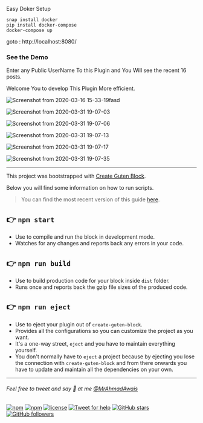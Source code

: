 Easy Doker Setup
```
snap install docker
pip install docker-compose
docker-compose up
```
goto : http://localhost:8080/

### See the Demo

Enter any Public UserName To this Plugin and You Will see the recent 16 posts.

Welcome You to develop This Plugin More efficient.

![Screenshot from 2020-03-16 15-33-19fasd](https://user-images.githubusercontent.com/26689210/76748799-66c7ff00-67a1-11ea-83a3-d24205d2fa56.png)

![Screenshot from 2020-03-31 19-07-03](https://user-images.githubusercontent.com/26689210/78034043-d4b91c80-7384-11ea-9889-a1639ec29de2.png)


![Screenshot from 2020-03-31 19-07-06](https://user-images.githubusercontent.com/26689210/78034061-d7b40d00-7384-11ea-89ff-d1fa97c4db5b.png)


![Screenshot from 2020-03-31 19-07-13](https://user-images.githubusercontent.com/26689210/78034067-da166700-7384-11ea-9f9a-e36c271fd321.png)


![Screenshot from 2020-03-31 19-07-17](https://user-images.githubusercontent.com/26689210/78034079-dbe02a80-7384-11ea-82d9-b10c416aef52.png)


![Screenshot from 2020-03-31 19-07-35](https://user-images.githubusercontent.com/26689210/78034091-dda9ee00-7384-11ea-85b9-f68dfddf3aac.png)


------------------------------------------------------------------------------------------------------
This project was bootstrapped with [Create Guten Block](https://github.com/ahmadawais/create-guten-block).

Below you will find some information on how to run scripts.

>You can find the most recent version of this guide [here](https://github.com/ahmadawais/create-guten-block).

## 👉  `npm start`
- Use to compile and run the block in development mode.
- Watches for any changes and reports back any errors in your code.

## 👉  `npm run build`
- Use to build production code for your block inside `dist` folder.
- Runs once and reports back the gzip file sizes of the produced code.

## 👉  `npm run eject`
- Use to eject your plugin out of `create-guten-block`.
- Provides all the configurations so you can customize the project as you want.
- It's a one-way street, `eject` and you have to maintain everything yourself.
- You don't normally have to `eject` a project because by ejecting you lose the connection with `create-guten-block` and from there onwards you have to update and maintain all the dependencies on your own.

---

###### Feel free to tweet and say 👋 at me [@MrAhmadAwais](https://twitter.com/mrahmadawais/)

[![npm](https://img.shields.io/npm/v/create-guten-block.svg?style=flat-square)](https://www.npmjs.com/package/create-guten-block) [![npm](https://img.shields.io/npm/dt/create-guten-block.svg?style=flat-square&label=downloads)](https://www.npmjs.com/package/create-guten-block)  [![license](https://img.shields.io/github/license/mashape/apistatus.svg?style=flat-square)](https://github.com/ahmadawais/create-guten-block) [![Tweet for help](https://img.shields.io/twitter/follow/mrahmadawais.svg?style=social&label=Tweet%20@MrAhmadAwais)](https://twitter.com/mrahmadawais/) [![GitHub stars](https://img.shields.io/github/stars/ahmadawais/create-guten-block.svg?style=social&label=Stars)](https://github.com/ahmadawais/create-guten-block/stargazers) [![GitHub followers](https://img.shields.io/github/followers/ahmadawais.svg?style=social&label=Follow)](https://github.com/ahmadawais?tab=followers)
